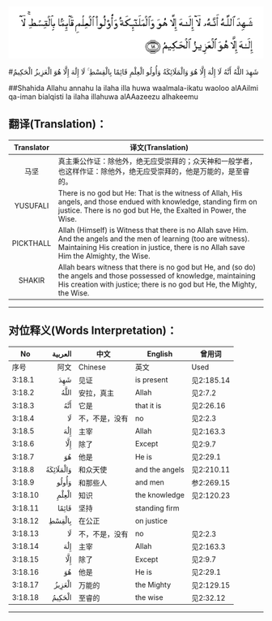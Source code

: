 ![003:018](images/003_018.gif)

#شَهِدَ اللَّهُ أَنَّهُ لَا إِلَٰهَ إِلَّا هُوَ وَالْمَلَائِكَةُ وَأُولُو الْعِلْمِ قَائِمًا بِالْقِسْطِ ۚ لَا إِلَٰهَ إِلَّا هُوَ الْعَزِيزُ الْحَكِيمُ 

##Shahida Allahu annahu la ilaha illa huwa waalmala-ikatu waoloo alAAilmi qa-iman bialqisti la ilaha illahuwa alAAazeezu alhakeemu 

## 翻译(Translation)：

| Translator | 译文(Translation)                                            |
| :--------: | ------------------------------------------------------------ |
|    马坚    | 真主秉公作证：除他外，绝无应受崇拜的；众天神和一般学者，也这样作证：除他外，绝无应受崇拜的，他是万能的，是至睿的。 |
|  YUSUFALI  | There is no god but He: That is the witness of Allah, His angels, and those endued with knowledge, standing firm on justice. There is no god but He, the Exalted in Power, the Wise. |
| PICKTHALL  | Allah (Himself) is Witness that there is no Allah save Him. And the angels and the men of learning (too are witness). Maintaining His creation in justice, there is no Allah save Him the Almighty, the Wise. |
|   SHAKIR   | Allah bears witness that there is no god but He, and (so do) the angels and those possessed of knowledge, maintaining His creation with justice; there is no god but He, the Mighty, the Wise. |

---

## 对位释义(Words Interpretation)：

| No   | العربية | 中文    | English | 曾用词 |
| ---- | ------: | ------- | ------- | ------ |
| 序号 |    阿文 | Chinese | 英文    | Used   |
| 3:18.1  | شَهِدَ       | 见证           | is present     | 见2:185.14 |
| 3:18.2  | اللَّهُ      | 安拉，真主     | Allah          | 见2:7.2 |
| 3:18.3  | أَنَّهُ       | 它是           | that it is     | 见2:26.16  |
| 3:18.4  | لَا        | 不，不是，没有 | no             | 见2:2.3    |
| 3:18.5  | إِلَٰهَ       | 主宰           | Allah          | 见2:163.3  |
| 3:18.6  | إِلَّا       | 除了           | Except         | 见2:9.7    |
| 3:18.7  | هُوَ        | 他是           | He is          | 见2:29.1   |
| 3:18.8  | وَالْمَلَائِكَةُ | 和众天使       | and the angels | 见2:210.11 |
| 3:18.9  | وَأُولُو     | 和那些人       | and men        | 参2:269.15 |
| 3:18.10 | الْعِلْمِ     | 知识           | the knowledge  | 见2:120.23 |
| 3:18.11 | قَائِمًا     | 坚持           | standing firm  |            |
| 3:18.12 | بِالْقِسْطِ    | 在公正         | on justice     |            |
| 3:18.13 | لَا        | 不，不是，没有 | no             | 见2:2.3    |
| 3:18.14 | إِلَٰهَ       | 主宰           | Allah          | 见2:163.3  |
| 3:18.15 | إِلَّا       | 除了           | Except         | 见2:9.7    |
| 3:18.16 | هُوَ        | 他是           | He is          | 见2:29.1   |
| 3:18.17 | الْعَزِيزُ    | 万能的         | the Mighty     | 见2:129.15 |
| 3:18.18 | الْحَكِيمُ    | 至睿的         | the wise       | 见2:32.12  |

---
